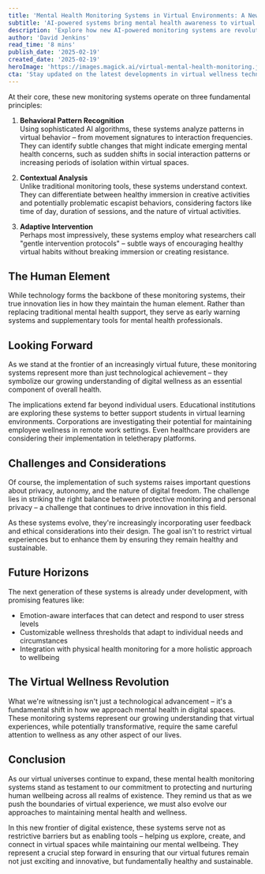 ```yaml
---
title: 'Mental Health Monitoring Systems in Virtual Environments: A New Frontier'
subtitle: 'AI-powered systems bring mental health awareness to virtual spaces'
description: 'Explore how new AI-powered monitoring systems are revolutionizing mental health support in virtual environments. Discover their fundamental principles, the integration of the human element, and the exciting future of digital wellness.'
author: 'David Jenkins'
read_time: '8 mins'
publish_date: '2025-02-19'
created_date: '2025-02-19'
heroImage: 'https://images.magick.ai/virtual-mental-health-monitoring.jpg'
cta: 'Stay updated on the latest developments in virtual wellness technology by following us on LinkedIn. Join a community of professionals committed to shaping the future of digital mental health.'
---
```


At their core, these new monitoring systems operate on three fundamental principles:

1. **Behavioral Pattern Recognition**  
   Using sophisticated AI algorithms, these systems analyze patterns in virtual behavior – from movement signatures to interaction frequencies. They can identify subtle changes that might indicate emerging mental health concerns, such as sudden shifts in social interaction patterns or increasing periods of isolation within virtual spaces.

2. **Contextual Analysis**  
   Unlike traditional monitoring tools, these systems understand context. They can differentiate between healthy immersion in creative activities and potentially problematic escapist behaviors, considering factors like time of day, duration of sessions, and the nature of virtual activities.

3. **Adaptive Intervention**  
   Perhaps most impressively, these systems employ what researchers call "gentle intervention protocols" – subtle ways of encouraging healthy virtual habits without breaking immersion or creating resistance.

## The Human Element

While technology forms the backbone of these monitoring systems, their true innovation lies in how they maintain the human element. Rather than replacing traditional mental health support, they serve as early warning systems and supplementary tools for mental health professionals.

## Looking Forward

As we stand at the frontier of an increasingly virtual future, these monitoring systems represent more than just technological achievement – they symbolize our growing understanding of digital wellness as an essential component of overall health.

The implications extend far beyond individual users. Educational institutions are exploring these systems to better support students in virtual learning environments. Corporations are investigating their potential for maintaining employee wellness in remote work settings. Even healthcare providers are considering their implementation in teletherapy platforms.

## Challenges and Considerations

Of course, the implementation of such systems raises important questions about privacy, autonomy, and the nature of digital freedom. The challenge lies in striking the right balance between protective monitoring and personal privacy – a challenge that continues to drive innovation in this field.

As these systems evolve, they're increasingly incorporating user feedback and ethical considerations into their design. The goal isn't to restrict virtual experiences but to enhance them by ensuring they remain healthy and sustainable.

## Future Horizons

The next generation of these systems is already under development, with promising features like:

- Emotion-aware interfaces that can detect and respond to user stress levels
- Customizable wellness thresholds that adapt to individual needs and circumstances
- Integration with physical health monitoring for a more holistic approach to wellbeing

## The Virtual Wellness Revolution

What we're witnessing isn't just a technological advancement – it's a fundamental shift in how we approach mental health in digital spaces. These monitoring systems represent our growing understanding that virtual experiences, while potentially transformative, require the same careful attention to wellness as any other aspect of our lives.

## Conclusion

As our virtual universes continue to expand, these mental health monitoring systems stand as testament to our commitment to protecting and nurturing human wellbeing across all realms of existence. They remind us that as we push the boundaries of virtual experience, we must also evolve our approaches to maintaining mental health and wellness.

In this new frontier of digital existence, these systems serve not as restrictive barriers but as enabling tools – helping us explore, create, and connect in virtual spaces while maintaining our mental wellbeing. They represent a crucial step forward in ensuring that our virtual futures remain not just exciting and innovative, but fundamentally healthy and sustainable.